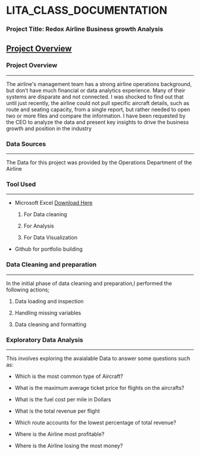 # LITA_CLASS_DOCUMENTATION

### Project Title: Redox Airline Business growth Analysis

[Project Overview](#Project-Overview)
---
### Project Overview
---
The airline's management team has a strong airline
operations background, but don’t have much financial or
data analytics experience. Many of their systems are
disparate and not connected. I was shocked to find out
that until just recently, the airline could not pull specific
aircraft details, such as route and seating capacity, from a
single report, but rather needed to open two or more files
and compare the information.
I have been requested by the CEO to analyze the data and
present key insights to drive the business growth and
position in the industry

### Data Sources
---
The Data for this project was provided by the Operations Department of the Airline

### Tool Used
---
- Microsoft Excel [Download Here](http://www.microsoft.com)
  
   1.  For Data cleaning
  
   2.  For  Analysis
  
   3.  For Data Visualization
- Github for portfolio building

### Data Cleaning and preparation
---
In the initial phase of data cleaning and preparation,I performed the following actions;
 1. Data loading and inspection

 2. Handling missing variables

 3. Data cleaning and formatting

### Exploratory Data Analysis
---
This involves exploring the avaialable Data to answer some questions such as:
  - Which is the most common type of Aircraft?

  - What is the maximum average ticket price for flights on the aircrafts?

  - What is the fuel cost per mile in Dollars

  - What is the total revenue per flight

  - Which route accounts for the lowest percentage of total revenue?

  - Where is the Airline most profitable?

  - Where is the Airline losing the most money?

